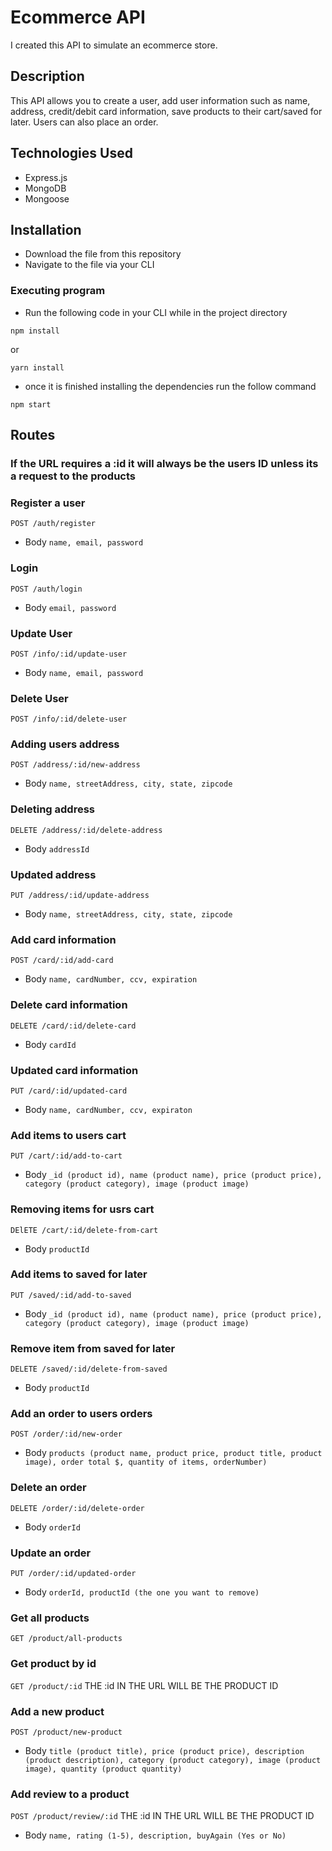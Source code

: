 # Ecommerce API

I created this API to simulate an ecommerce store.

## Description

This API allows you to create a user, add user information such as name, address, credit/debit card information, save products to their cart/saved for later. Users can also place an order.

## Technologies Used

* Express.js
* MongoDB
* Mongoose

## Installation

* Download the file from this repository
* Navigate to the file via your CLI

### Executing program

* Run the following code in your CLI while in the project directory
```
npm install
```
or 
```
yarn install
```

* once it is finished installing the dependencies run the follow command
```
npm start
```

## Routes
### If the URL requires a :id it will always be the users ID unless its a request to the products

### Register a user
`POST /auth/register`
* Body
`name, email, password`

### Login
`POST /auth/login`
* Body 
`email, password`

### Update User
`POST /info/:id/update-user`  

* Body
`name, email, password`

### Delete User
`POST /info/:id/delete-user`

### Adding users address
`POST /address/:id/new-address`

* Body
`name, streetAddress, city, state, zipcode`

### Deleting address
`DELETE /address/:id/delete-address`

* Body
`addressId`

### Updated address
`PUT /address/:id/update-address`

* Body
`name, streetAddress, city, state, zipcode`

### Add card information
`POST /card/:id/add-card`

* Body
`name, cardNumber, ccv, expiration`

### Delete card information
`DELETE /card/:id/delete-card`

* Body 
`cardId`

### Updated card information
`PUT /card/:id/updated-card`

* Body
`name, cardNumber, ccv, expiraton`

### Add items to users cart
`PUT /cart/:id/add-to-cart`

* Body
`_id (product id), name (product name), price (product price), category (product category), image (product image)`

### Removing items for usrs cart
`DElETE /cart/:id/delete-from-cart`

* Body
`productId`

### Add items to saved for later
`PUT /saved/:id/add-to-saved`

* Body
`_id (product id), name (product name), price (product price), category (product category), image (product image)`

### Remove item from saved for later
`DELETE /saved/:id/delete-from-saved`

* Body
`productId`

### Add an order to users orders
`POST /order/:id/new-order`

* Body
`products (product name, product price, product title, product image), order total $, quantity of items, orderNumber)`

### Delete an order
`DELETE /order/:id/delete-order`

* Body 
`orderId`

### Update an order
`PUT /order/:id/updated-order`

* Body
`orderId, productId (the one you want to remove)`

### Get all products 
`GET /product/all-products`

### Get product by id
`GET /product/:id`
THE :id IN THE URL WILL BE THE PRODUCT ID

### Add a new product
`POST /product/new-product`

* Body
`title (product title), price (product price), description (product description), category (product category), image (product image), quantity (product quantity)`

### Add review to a product
`POST /product/review/:id`
THE :id IN THE URL WILL BE THE PRODUCT ID

* Body
`name, rating (1-5), description, buyAgain (Yes or No)`
